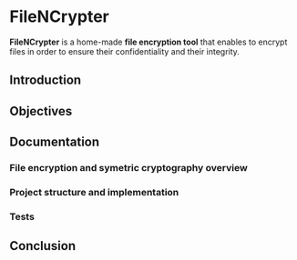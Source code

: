 # FileNCrypter
**FileNCrypter** is a home-made **file encryption tool** that enables to encrypt files in order to ensure their confidentiality and their integrity.

## Introduction

## Objectives

## Documentation

### File encryption and symetric cryptography overview

### Project structure and implementation

### Tests

## Conclusion